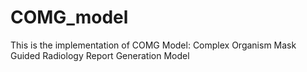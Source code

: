 # COMG_model
This is the implementation of COMG Model: Complex Organism Mask Guided Radiology Report Generation Model
